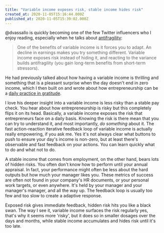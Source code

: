 ```yaml
---
title: "Variable income exposes risk, stable income hides risk"
created_at: 2020-11-05T15:16:44.000Z
published_at: 2020-11-05T15:39:02.000Z
---
```

@dvassallo is quickly becoming one of the few Twitter influencers who I enjoy reading, especially when he talks about [antifragility](https://twitter.com/dvassallo/status/1324100542990225408?s=21):

> One of the benefits of variable income is it forces you to adapt. An decline in earnings makes you try something different. Variable income exposes risk instead of hiding it, and reacting to the variance builds antifragility (you gain long-term benefits from short-term stressors).

He had previously talked about how having a variable income is thrilling and something that is a pleasant surprise when the day doesn't end in zero income, which I then built on and wrote about how entrepreneurship can be a [daily practice in gratitude](https://writelier.com/entrepreneurship-a-daily-exercise-in-gratitude-and-impermanence-a5c57929-bb96-4b28-b106-fabfb90516a0). 

I love his deeper insight into a variable income is less risky than a stable pay check. You hear about how entrepreneurship is risky but this completely flips it on its head. Basically, a variable income exposes the risk that entrepreneurs face on a daily basis. Knowing the risk is there mean that you can try to understand it, and most importantly, _do something_ about it. The fast action-reaction iterative feedback loop of variable income is actually really empowering, if you ask me. Yes it's not always clear what buttons to push to ensure your day's income is non-zero, but at least there's observable and fast feedback on your actions. You can learn quickly what to do and what not to do. 

A stable income that comes from employment, on the other hand, bears lots of hidden risks. You often don't know how to perform until your annual appraisal. In fact, your performance might often be less about the hard outputs but how much your manager likes you. These metrics of success are often not found in your company's HR documents, or your personal work targets, or even anywhere. It's held by your manager and your manager's manager, and all the way up. The feedback loop is usually too few and too slow to create a adaptive response. 

Exposed risk gives immediate feedback, hidden risk hits you like a black swan. The way I see it, variable income surfaces the risk regularly yes, that's why it seems more 'risky', but it does so in smaller dosages over the days and months, while stable income accumulates and hides risk until it's too late.
